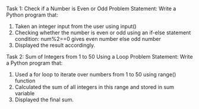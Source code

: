 Task 1: Check if a Number is Even or Odd
Problem Statement:  Write a Python program that:
1. 	Taken an integer input from the user using input()
2. 	Checking whether the number is even or odd using an if-else statement
           condition: num%2==0 gives even number else odd number 	 
3. 	Displayed the result accordingly.

Task 2: Sum of Integers from 1 to 50 Using a Loop
Problem Statement: Write a Python program that:
1.   Used a for loop to iterate over numbers from 1 to 50 using range() function
2.   Calculated the sum of all integers in this range and stored in sum variable
3.   Displayed the final sum.

